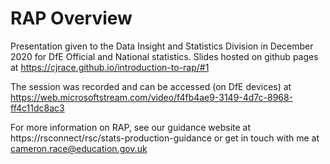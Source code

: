 # RAP Overview

Presentation given to the Data Insight and Statistics Division in December 2020 for DfE Official and National statistics. Slides hosted on github pages at https://cjrace.github.io/introduction-to-rap/#1

The session was recorded and can be accessed (on DfE devices) at https://web.microsoftstream.com/video/f4fb4ae9-3149-4d7c-8968-ff4c11dc8ac3

For more information on RAP, see our guidance website at https://rsconnect/rsc/stats-production-guidance or get in touch with me at cameron.race@education.gov.uk
